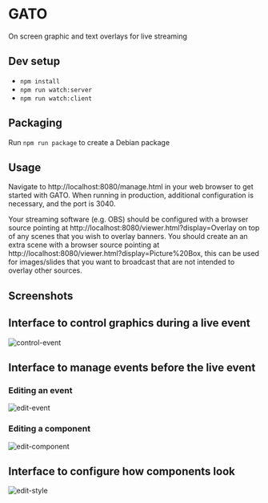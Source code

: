 GATO
====

On screen graphic and text overlays for live streaming

Dev setup
---------

* `npm install`
* `npm run watch:server`
* `npm run watch:client`

Packaging
---------

Run `npm run package` to create a Debian package

Usage
-----

Navigate to http://localhost:8080/manage.html in your web browser to get started with GATO.  When running in production, additional configuration is necessary, and the port is 3040.

Your streaming software (e.g. OBS) should be configured with a browser source pointing at http://localhost:8080/viewer.html?display=Overlay on top of any scenes that you wish to overlay banners.  You should create an an extra scene with a browser source pointing at http://localhost:8080/viewer.html?display=Picture%20Box, this can be used for images/slides that you want to broadcast that are not intended to overlay other sources. 

Screenshots
-----------

## Interface to control graphics during a live event

![control-event](https://user-images.githubusercontent.com/2619836/117066212-5d408400-ad20-11eb-9c6e-b5dc602cb056.png)

## Interface to manage events before the live event 
### Editing an event
![edit-event](https://user-images.githubusercontent.com/2619836/117066223-616ca180-ad20-11eb-8201-625dc74edc9a.png)

### Editing a component
![edit-component](https://user-images.githubusercontent.com/2619836/117066220-603b7480-ad20-11eb-9d98-f95d946f67e7.png)

## Interface to configure how components look
![edit-style](https://user-images.githubusercontent.com/2619836/117066228-629dce80-ad20-11eb-9e4d-8f20a6fc2f54.png)


